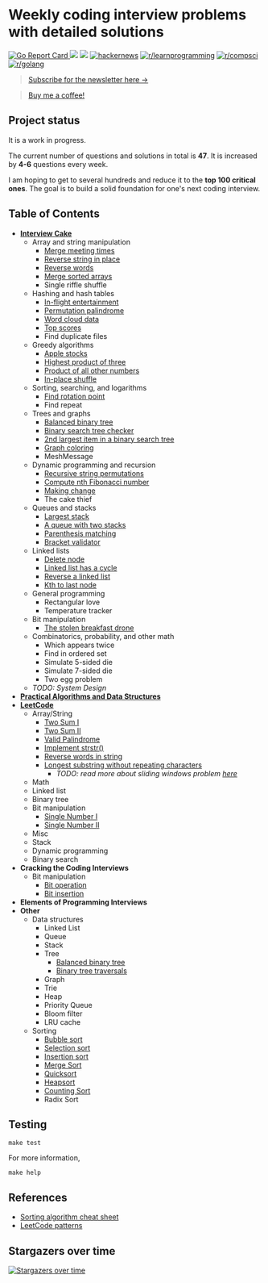 # Weekly coding interview problems with detailed solutions

[![Go Report Card](https://goreportcard.com/badge/github.com/hoanhan101/algo)
](https://goreportcard.com/report/github.com/hoanhan101/algo)
![](https://img.shields.io/github/stars/hoanhan101/algo)
![](https://img.shields.io/github/forks/hoanhan101/algo)
[![hackernews](https://img.shields.io/badge/hackernews-22%2B-orange)](https://news.ycombinator.com/item?id=20769685)
[![r/learnprogramming](https://img.shields.io/badge/r/programming-1.4k%2B-orange)](https://www.reddit.com/r/learnprogramming/comments/ctyvbc/is_anyone_interested_in_weekly_coding_interview/?utm_source=share&utm_medium=web2x)
[![r/compsci](https://img.shields.io/badge/r/compsci-310%2B-orange)](https://www.reddit.com/r/compsci/comments/ctyy0o/is_anyone_interested_in_weekly_coding_interview/?utm_source=share&utm_medium=web2x)
[![r/golang](https://img.shields.io/badge/r/golang-92%2B-orange)](https://www.reddit.com/r/golang/comments/ctyw0l/is_anyone_interested_in_weekly_coding_interview/?utm_source=share&utm_medium=web2x)

> [Subscribe for the newsletter here →](https://www.getrevue.co/profile/hoanhan101)

> [Buy me a coffee!](https://www.buymeacoffee.com/aHjIWu6Ck)

## Project status

It is a work in progress.

The current number of questions and solutions in total is **47**. It is
increased by **4-6** questions every week.

I am hoping to get to several hundreds and reduce it to the **top 100 critical ones**.
The goal is to build a solid foundation for one's next coding interview.

## Table of Contents 
- **[Interview Cake](https://www.interviewcake.com/)**
  - Array and string manipulation
    - [Merge meeting times](https://github.com/hoanhan101/algo/blob/master/interviewcake/merge_meetings_test.go)
    - [Reverse string in place](https://github.com/hoanhan101/algo/blob/master/interviewcake/reverse_string_test.go)
    - [Reverse words](https://github.com/hoanhan101/algo/blob/master/interviewcake/reverse_word_test.go)
    - [Merge sorted arrays](https://github.com/hoanhan101/algo/blob/master/interviewcake/merge_sorted_arrays_test.go)
    - Single riffle shuffle
  - Hashing and hash tables
    - [In-flight entertainment](https://github.com/hoanhan101/algo/blob/master/interviewcake/inflight_test.go)
    - [Permutation palindrome](https://github.com/hoanhan101/algo/blob/master/interviewcake/permutation_palindrome_test.go)
    - [Word cloud data](https://github.com/hoanhan101/algo/blob/master/interviewcake/word_cloud_test.go)
    - [Top scores](https://github.com/hoanhan101/algo/blob/master/interviewcake/top_scores_test.go)
    - Find duplicate files
  - Greedy algorithms
    - [Apple stocks](https://github.com/hoanhan101/algo/blob/master/interviewcake/apple_stocks_test.go)
    - [Highest product of three](https://github.com/hoanhan101/algo/blob/master/interviewcake/highest_product_of_three_test.go)
    - [Product of all other numbers](https://github.com/hoanhan101/algo/blob/master/interviewcake/product_of_others_test.go)
    - [In-place shuffle](https://github.com/hoanhan101/algo/blob/master/interviewcake/inplace_shuffle_test.go)
  - Sorting, searching, and logarithms
    - [Find rotation point](https://github.com/hoanhan101/algo/blob/master/interviewcake/find_rotation_point_test.go)
    - Find repeat
  - Trees and graphs
    - [Balanced binary tree](https://github.com/hoanhan101/algo/blob/master/interviewcake/balanced_binary_tree_test.go)
    - [Binary search tree checker](https://github.com/hoanhan101/algo/blob/master/interviewcake/binary_search_tree_test.go)
    - [2nd largest item in a binary search tree](https://github.com/hoanhan101/algo/blob/master/interviewcake/2nd_largest_item_bst_test.go)
    - [Graph coloring](https://github.com/hoanhan101/algo/blob/master/interviewcake/graph_coloring_test.go)
    - MeshMessage
  - Dynamic programming and recursion
    - [Recursive string permutations](https://github.com/hoanhan101/algo/blob/master/interviewcake/recursive_string_permutation_test.go)
    - [Compute nth Fibonacci number](https://github.com/hoanhan101/algo/blob/master/interviewcake/fibonacci_number_test.go)
    - [Making change](https://github.com/hoanhan101/algo/blob/master/interviewcake/making_change_test.go)
    - The cake thief
  - Queues and stacks
    - [Largest stack](https://github.com/hoanhan101/algo/blob/master/interviewcake/largest_stack_test.go)
    - [A queue with two stacks](https://github.com/hoanhan101/algo/blob/master/interviewcake/queue_two_stacks_test.go)
    - [Parenthesis matching](https://github.com/hoanhan101/algo/blob/master/interviewcake/parenthesis_matching_test.go)
    - [Bracket validator](https://github.com/hoanhan101/algo/blob/master/interviewcake/bracket_validator_test.go)
  - Linked lists
    - [Delete node](https://github.com/hoanhan101/algo/blob/master/interviewcake/delete_node_test.go)
    - [Linked list has a cycle](https://github.com/hoanhan101/algo/blob/master/interviewcake/linked_list_cycle_test.go)
    - [Reverse a linked list](https://github.com/hoanhan101/algo/blob/master/interviewcake/reverse_linked_list_test.go)
    - [Kth to last node](https://github.com/hoanhan101/algo/blob/master/interviewcake/kth_to_last_test.go)
  - General programming
    - Rectangular love
    - Temperature tracker
  - Bit manipulation
    - [The stolen breakfast drone](https://github.com/hoanhan101/algo/blob/master/interviewcake/stolen_breakfast_drone_test.go)
  - Combinatorics, probability, and other math
    - Which appears twice
    - Find in ordered set
    - Simulate 5-sided die
    - Simulate 7-sided die
    - Two egg problem
  - *TODO: System Design*
- **[Practical Algorithms and Data Structures](https://bradfieldcs.com/algos/)**
- **[LeetCode](https://leetcode.com/)**
  - Array/String
    - [Two Sum I](https://github.com/hoanhan101/algo/blob/master/leetcode/two_sum_i_test.go)
    - [Two Sum II](https://github.com/hoanhan101/algo/blob/master/leetcode/two_sum_ii_test.go)
    - [Valid Palindrome](https://github.com/hoanhan101/algo/blob/master/leetcode/valid_palindrome_test.go)
    - [Implement strstr()](https://github.com/hoanhan101/algo/blob/master/leetcode/strstr_test.go)
    - [Reverse words in string](https://github.com/hoanhan101/algo/blob/master/leetcode/reverse_words_string_test.go)
    - [Longest substring without repeating characters](https://github.com/hoanhan101/algo/blob/master/leetcode/longest_substring_test.go)
      - *TODO: read more about sliding windows problem
        [here](https://medium.com/leetcode-patterns/leetcode-pattern-2-sliding-windows-for-strings-e19af105316b)*
  - Math
  - Linked list
  - Binary tree
  - Bit manipulation
    - [Single Number I](https://github.com/hoanhan101/algo/blob/master/interviewcake/stolen_breakfast_drone_test.go)
    - [Single Number II](https://github.com/hoanhan101/algo/blob/master/leetcode/single_number_ii_test.go)
  - Misc
  - Stack
  - Dynamic programming
  - Binary search
- **Cracking the Coding Interviews**
  - Bit manipulation
    - [Bit operation](https://github.com/hoanhan101/algo/blob/master/ctci/bit_operation_test.go)
    - [Bit insertion](https://github.com/hoanhan101/algo/blob/master/ctci/bit_insertion_test.go)
- **Elements of Programming Interviews**
- **Other**
  - Data structures
    - Linked List
    - Queue
    - Stack
    - Tree
      - [Balanced binary tree](https://github.com/hoanhan101/algo/blob/master/other/balanced_binary_tree_test.go)
      - [Binary tree traversals](https://github.com/hoanhan101/algo/blob/master/other/binary_tree_traverse_test.go)
    - Graph
    - Trie
    - Heap
    - Priority Queue
    - Bloom filter
    - LRU cache
  - Sorting
    - [Bubble sort](https://github.com/hoanhan101/algo/blob/master/other/bubble_sort_test.go)
    - [Selection sort](https://github.com/hoanhan101/algo/blob/master/other/selection_sort_test.go)
    - [Insertion sort](https://github.com/hoanhan101/algo/blob/master/other/insertion_sort_test.go)
    - [Merge Sort](https://github.com/hoanhan101/algo/blob/master/other/merge_sort_test.go)
    - [Quicksort](https://github.com/hoanhan101/algo/blob/master/other/quicksort_test.go)
    - [Heapsort](https://github.com/hoanhan101/algo/blob/master/other/heapsort_test.go)
    - [Counting Sort](https://github.com/hoanhan101/algo/blob/master/other/counting_sort_test.go)
    - Radix Sort

## Testing
```
make test
```

For more information,
```
make help
```

## References
- [Sorting algorithm cheat sheet](https://www.interviewcake.com/sorting-algorithm-cheat-sheet)
- [LeetCode patterns](https://medium.com/leetcode-patterns)

## Stargazers over time
[![Stargazers over time](https://starchart.cc/hoanhan101/algo.svg)](https://starchart.cc/hoanhan101/algo)
